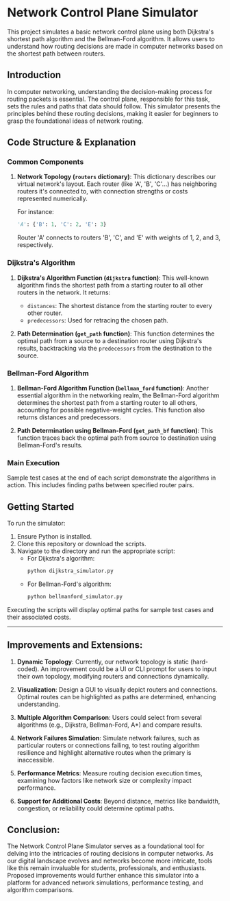 # Network Control Plane Simulator

This project simulates a basic network control plane using both Dijkstra's shortest path algorithm and the Bellman-Ford algorithm. It allows users to understand how routing decisions are made in computer networks based on the shortest path between routers.

## Introduction

In computer networking, understanding the decision-making process for routing packets is essential. The control plane, responsible for this task, sets the rules and paths that data should follow. This simulator presents the principles behind these routing decisions, making it easier for beginners to grasp the foundational ideas of network routing.

## Code Structure & Explanation

### Common Components

1. **Network Topology (`routers` dictionary)**:
   This dictionary describes our virtual network's layout. Each router (like 'A', 'B', 'C'...) has neighboring routers it's connected to, with connection strengths or costs represented numerically.
   
   For instance:
   ```python
   'A': {'B': 1, 'C': 2, 'E': 3}
   ```
   Router 'A' connects to routers 'B', 'C', and 'E' with weights of 1, 2, and 3, respectively.

### Dijkstra's Algorithm

1. **Dijkstra's Algorithm Function (`dijkstra` function)**:
   This well-known algorithm finds the shortest path from a starting router to all other routers in the network. It returns:
   - `distances`: The shortest distance from the starting router to every other router.
   - `predecessors`: Used for retracing the chosen path.

2. **Path Determination (`get_path` function)**:
   This function determines the optimal path from a source to a destination router using Dijkstra's results, backtracking via the `predecessors` from the destination to the source.

### Bellman-Ford Algorithm

1. **Bellman-Ford Algorithm Function (`bellman_ford` function)**:
   Another essential algorithm in the networking realm, the Bellman-Ford algorithm determines the shortest path from a starting router to all others, accounting for possible negative-weight cycles. This function also returns distances and predecessors.

2. **Path Determination using Bellman-Ford (`get_path_bf` function)**:
   This function traces back the optimal path from source to destination using Bellman-Ford's results.

### Main Execution

Sample test cases at the end of each script demonstrate the algorithms in action. This includes finding paths between specified router pairs.

## Getting Started

To run the simulator:

1. Ensure Python is installed.
2. Clone this repository or download the scripts.
3. Navigate to the directory and run the appropriate script:
   - For Dijkstra's algorithm:
     ```bash
     python dijkstra_simulator.py
     ```
   - For Bellman-Ford's algorithm:
     ```bash
     python bellmanford_simulator.py
     ```

Executing the scripts will display optimal paths for sample test cases and their associated costs.

---

## Improvements and Extensions:

1. **Dynamic Topology**: Currently, our network topology is static (hard-coded). An improvement could be a UI or CLI prompt for users to input their own topology, modifying routers and connections dynamically.

2. **Visualization**: Design a GUI to visually depict routers and connections. Optimal routes can be highlighted as paths are determined, enhancing understanding.

3. **Multiple Algorithm Comparison**: Users could select from several algorithms (e.g., Dijkstra, Bellman-Ford, A*) and compare results.

4. **Network Failures Simulation**: Simulate network failures, such as particular routers or connections failing, to test routing algorithm resilience and highlight alternative routes when the primary is inaccessible.

5. **Performance Metrics**: Measure routing decision execution times, examining how factors like network size or complexity impact performance.

6. **Support for Additional Costs**: Beyond distance, metrics like bandwidth, congestion, or reliability could determine optimal paths.

## Conclusion:

The Network Control Plane Simulator serves as a foundational tool for delving into the intricacies of routing decisions in computer networks. As our digital landscape evolves and networks become more intricate, tools like this remain invaluable for students, professionals, and enthusiasts. Proposed improvements would further enhance this simulator into a platform for advanced network simulations, performance testing, and algorithm comparisons.
